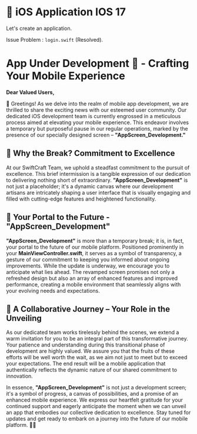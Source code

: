 # 📱 iOS Application IOS 17 

Let's create an application.

Issue Problem : `login.swift` (Resolved).

# App Under Development 🚀 - Crafting Your Mobile Experience

**Dear Valued Users,**

👋 Greetings! As we delve into the realm of mobile app development, we are thrilled to share the exciting news with our esteemed user community. Our dedicated iOS development team is currently engrossed in a meticulous process aimed at elevating your mobile experience. This endeavor involves a temporary but purposeful pause in our regular operations, marked by the presence of our specially designed screen – **"AppScreen_Development."**

## 🚧 Why the Break? Commitment to Excellence

At our SwiftCraft Team, we uphold a steadfast commitment to the pursuit of excellence. This brief intermission is a tangible expression of our dedication to delivering nothing short of extraordinary. **"AppScreen_Development"** is not just a placeholder; it's a dynamic canvas where our development artisans are intricately shaping a user interface that is visually engaging and filled with cutting-edge features and heightened functionality.

## 📱 Your Portal to the Future - "AppScreen_Development"

**"AppScreen_Development"** is more than a temporary break; it is, in fact, your portal to the future of our mobile platform. Positioned prominently in your **MainViewController.swift**, it serves as a symbol of transparency, a gesture of our commitment to keeping you informed about ongoing improvements. While the update is underway, we encourage you to anticipate what lies ahead. The revamped screen promises not only a refreshed design but also an array of enhanced features and improved performance, creating a mobile environment that seamlessly aligns with your evolving needs and expectations.

## 🌟 A Collaborative Journey – Your Role in the Unveiling

As our dedicated team works tirelessly behind the scenes, we extend a warm invitation for you to be an integral part of this transformative journey. Your patience and understanding during this transitional phase of development are highly valued. We assure you that the fruits of these efforts will be well worth the wait, as we aim not just to meet but to exceed your expectations. The end result will be a mobile application that authentically reflects the dynamic nature of our shared commitment to innovation.

In essence, **"AppScreen_Development"** is not just a development screen; it's a symbol of progress, a canvas of possibilities, and a promise of an enhanced mobile experience. We express our heartfelt gratitude for your continued support and eagerly anticipate the moment when we can unveil an app that embodies our collective dedication to excellence. Stay tuned for updates and get ready to embark on a journey into the future of our mobile platform. 🌟✨

